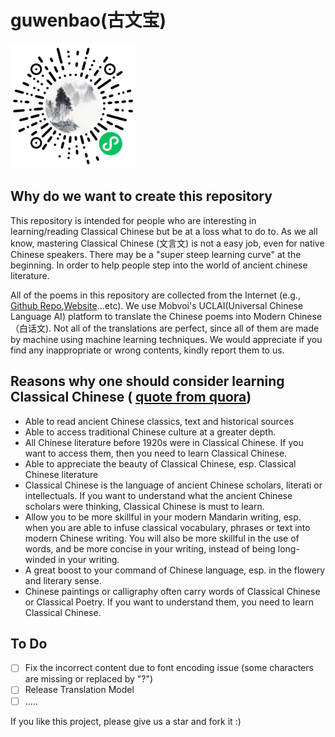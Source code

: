 # guwenbao(古文宝)
<img src="Guwenbao_wechat_code.jpg" width="200" height="200">

## Why do we want to create this repository

This repository is intended for people who are interesting in learning/reading Classical Chinese but be at a loss what to do to. As we all know, mastering Classical Chinese (文言文) is not a easy job, even for native Chinese speakers. There may be a "super steep learning curve" at the beginning. In order to help people step into the world of ancient chinese literature. 

All of the poems in this repository are collected from the Internet (e.g., [Github Repo](https://github.com/Werneror/Poetry),[Website](https://www.gushiwen.org/)...etc). We use Mobvoi's UCLAI(Universal Chinese Language AI) platform to translate the Chinese poems into Modern Chinese（白话文). Not all of the translations are perfect, since all of them are made by machine using machine learning techniques. We would appreciate if you find any inappropriate or wrong contents, kindly report them to us.

## Reasons why one should consider learning Classical Chinese ( [quote from quora](https://www.quora.com/Why-should-one-consider-learning-Classical-Chinese))

* Able to read ancient Chinese classics, text and historical sources
* Able to access traditional Chinese culture at a greater depth.
* All Chinese literature before 1920s were in Classical Chinese. If you want to access them, then you need to learn Classical Chinese.
* Able to appreciate the beauty of Classical Chinese, esp. Classical Chinese literature
* Classical Chinese is the language of ancient Chinese scholars, literati or intellectuals. If you want to understand what the ancient Chinese scholars were thinking, Classical Chinese is must to learn.
* Allow you to be more skillful in your modern Mandarin writing, esp. when you are able to infuse classical vocabulary, phrases or text into modern Chinese writing. You will also be more skillful in the use of words, and be more concise in your writing, instead of being long-winded in your writing. 
* A great boost to your command of Chinese language, esp. in the flowery and literary sense.
* Chinese paintings or calligraphy often carry words of Classical Chinese or Classical Poetry. If you want to understand them, you need to learn Classical Chinese.

## To Do
- [ ] Fix the incorrect content due to font encoding issue (some characters are missing or replaced by "?")
- [ ] Release Translation Model
- [ ] .....

If you like this project, please give us a star and fork it :)
